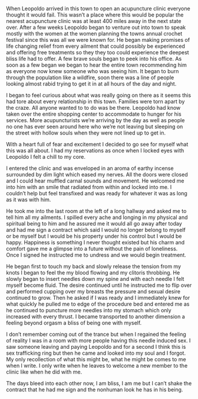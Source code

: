 
When Leopoldo arrived in this town to open an acupuncture clinic everyone thought it would fail. This wasn’t a place where this would be popular the nearest acupuncture clinic was at least 400 miles away in the next state over. After a few weeks Leopoldo began to venture out into town to speak mostly with the women at the women planning the towns annual crochet festival since this was all we were known for. He began making promises of life changing relief from every ailment that could possibly be experienced and offering free treatments so they they too could experience the deepest bliss life had to offer. A few brave souls began to peek into his office. As soon as a few began we began to hear the entire town recommending him as everyone now knew someone who was seeing him. It began to burn through the population like a wildfire, soon there was a line of people looking almost rabid trying to get it in at all hours of the day and night. 

I began to feel curious about what was really going on there as it seems this had tore about every relationship in this town. Families were torn apart by the craze. All anyone wanted to to do was be there. Leopoldo had know taken over the entire shopping center to accommodate to hunger for his services. More acupuncturists we’re arriving by the day as well as people no one has ever seen around here who we’re not leaving but sleeping on the street with hollow souls when they were not lined up to get in. 

With a heart full of fear and excitement I decided to go see for myself what this was all about. I had my reservations as once when I locked eyes with Leopoldo I felt a chill to my core. 

I entered the clinic and was enveloped in an aroma of earthy incense surrounded by dim light which eased my nerves. All the doors were closed and I could hear muffled carnal sounds and movement. He welcomed me into him with an smile that radiated from within and locked into me. I couldn’t help but feel transfixed and was ready for whatever it was as long as it was with him. 

He took me into the last room at the left of a long hallway and asked me to tell him all my ailments. I spilled every ache and longing in my physical and spiritual being to him and he assured me it would all go away after today and had me sign a contract which said I would no longer belong to myself or be myself but I would be his property under his control but I would be happy. Happiness is something I never thought existed but his charm and comfort gave me a glimpse into a future without the pain of loneliness. Once I signed he instructed me to undress and we would begin treatment. 

He began first to touch my back and slowly release the tension from my knots I began to feel the my blood flowing and my clitoris throbbing. He slowly began to insert needles down my spine and with each needle I felt myself become fluid. The desire continued until he instructed me to flip over and performed cupping over my breasts the pressure and sexual desire continued to grow. Then he asked if I was ready and I immediately knew for what quickly he pulled me to edge of the procedure bed and entered me as he continued to puncture more needles into my stomach which only increased with every thrust. I became transported to another dimension a feeling beyond orgasm a bliss of being one with myself. 

I don’t remember coming out of the trance but when I regained the feeling of reality I was in a room with more people having this needle induced sex. I saw someone leaving and paying Leopoldo and for a second I think this is sex trafficking ring but then he came and looked into my soul and I forgot. My only recollection of what this might be, what he might be comes to me when I write. I only write when he leaves to welcome a new member to the clinic like when he did with me. 

The days bleed into each other now, I am bliss, I am me but I can’t shake the contract that he had me sign and the nonhuman look he has in his being.